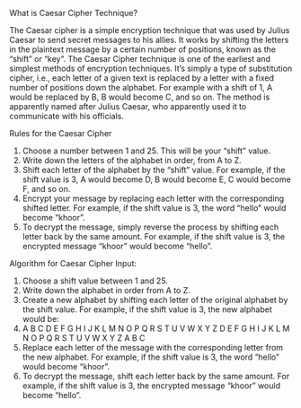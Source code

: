 What is Caesar Cipher Technique?

The Caesar cipher is a simple encryption technique that was used by Julius Caesar to send secret messages to his allies. It works by shifting the letters in the plaintext message by a certain number of positions, known as the “shift” or “key”. The Caesar Cipher technique is one of the earliest and simplest methods of encryption techniques.
It’s simply a type of substitution cipher, i.e., each letter of a given text is replaced by a letter with a fixed number of positions down the alphabet. For example with a shift of 1, A would be replaced by B, B would become C, and so on. The method is apparently named after Julius Caesar, who apparently used it to communicate with his officials.

Rules for the Caesar Cipher
1.	Choose a number between 1 and 25. This will be your “shift” value.
2.	Write down the letters of the alphabet in order, from A to Z.
3.	Shift each letter of the alphabet by the “shift” value. For example, if the shift value is 3, A would become D, B would become E, C would become F, and so on.
4.	Encrypt your message by replacing each letter with the corresponding shifted letter. For example, if the shift value is 3, the word “hello” would become “khoor”.
5.	To decrypt the message, simply reverse the process by shifting each letter back by the same amount. For example, if the shift value is 3, the encrypted message “khoor” would become “hello”.
   
Algorithm for Caesar Cipher
Input: 
1.	Choose a shift value between 1 and 25.
2.	Write down the alphabet in order from A to Z.
3.	Create a new alphabet by shifting each letter of the original alphabet by the shift value. For example, if the shift value is 3, the new alphabet would be:
4.	A B C D E F G H I J K L M N O P Q R S T U V W X Y Z
D E F G H I J K L M N O P Q R S T U V W X Y Z A B C
5.	Replace each letter of the message with the corresponding letter from the new alphabet. For example, if the shift value is 3, the word “hello” would become “khoor”.
6.	To decrypt the message, shift each letter back by the same amount. For example, if the shift value is 3, the encrypted message “khoor” would become “hello”.

